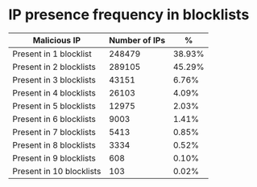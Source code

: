 # IP presence frequency in blocklists
| Malicious IP | Number of IPs | % |
|----|----|----|
| Present in 1 blocklist | 248479 | 38.93% |
| Present in 2 blocklists | 289105 | 45.29% |
| Present in 3 blocklists | 43151 | 6.76% |
| Present in 4 blocklists | 26103 | 4.09% |
| Present in 5 blocklists | 12975 | 2.03% |
| Present in 6 blocklists | 9003 | 1.41% |
| Present in 7 blocklists | 5413 | 0.85% |
| Present in 8 blocklists | 3334 | 0.52% |
| Present in 9 blocklists | 608 | 0.10% |
| Present in 10 blocklists | 103 | 0.02% |

